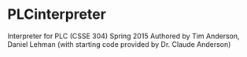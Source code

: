 # PLCinterpreter
Interpreter for PLC (CSSE 304) Spring 2015
Authored by Tim Anderson, Daniel Lehman (with starting code provided by Dr. Claude Anderson)
